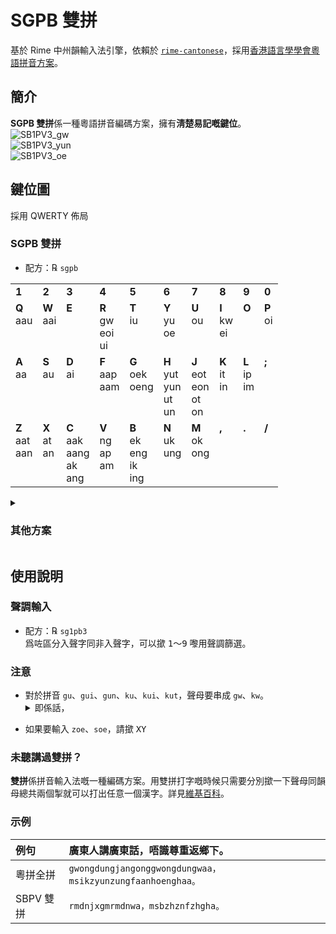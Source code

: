 # SGPB 雙拼
基於 Rime 中州韻輸入法引擎，依賴於 [`rime-cantonese`](https://github.com/rime/rime-cantonese)，採用[香港語言學學會粵語拼音方案](https://www.lshk.org/jyutping)。
## 簡介
**SGPB 雙拼**係一種粵語拼音編碼方案，擁有**淸楚易記嘅鍵位**。  
![SB1PV3_gw](https://user-images.githubusercontent.com/18757881/183942890-461b2a9f-e11c-4717-839a-daf30521fca9.jpg)  
![SB1PV3_yun](https://user-images.githubusercontent.com/18757881/183942940-b350a01f-7640-412f-8ccf-30344f32aa19.jpg)  
![SB1PV3_oe](https://user-images.githubusercontent.com/18757881/183942963-ff47573e-133e-4b10-a12b-c487042816b1.jpg)
## 鍵位圖
採用 QWERTY 佈局
<h3>SGPB 雙拼</h3>
<ul><li>配方：℞ <code>sgpb</code></li></ul>
<table>
	<tr valign="top">
		<td><b>1</b></td>
		<td><b>2</b></td>
		<td><b>3</b></td>
		<td><b>4</b></td>
		<td><b>5</b></td>
		<td><b>6</b></td>
		<td><b>7</b></td>
		<td><b>8</b></td>
		<td><b>9</b></td>
		<td><b>0</b></td>
	</tr>
	<tr valign="top">
		<td><b>Q</b><br/>aau</td>
		<td><b>W</b><br/>aai</td>
		<td><b>E</b></td>
		<td><b>R</b><br/>gw<br/>eoi<br/>ui</td>
		<td><b>T</b><br/>iu</td>
		<td><b>Y</b><br/>yu<br/>oe</td>
		<td><b>U</b><br/>ou</td>
		<td><b>I</b><br/>kw<br/>ei</td>
		<td><b>O</b></td>
		<td><b>P</b><br/>oi</td>
	</tr>
	<tr valign="top">
		<td><b>A</b><br/>aa</td>
		<td><b>S</b><br/>au</td>
		<td><b>D</b><br/>ai</td>
		<td><b>F</b><br/>aap<br/>aam</td>
		<td><b>G</b><br/>oek<br/>oeng</td>
		<td><b>H</b><br/>yut<br/>yun<br/>ut<br/>un</td>
		<td><b>J</b><br/>eot<br/>eon<br/>ot<br/>on</td>
		<td><b>K</b><br/>it<br/>in</td>
		<td><b>L</b><br/>ip<br/>im</td>
		<td><b>;</b></td>
	</tr>
	<tr valign="top">
		<td><b>Z</b><br/>aat<br/>aan</td>
		<td><b>X</b><br/>at<br/>an</td>
		<td><b>C</b><br/>aak<br/>aang<br/>ak<br/>ang</td>
		<td><b>V</b><br/>ng<br/>ap<br/>am</td>
		<td><b>B</b><br/>ek<br/>eng<br/>ik<br/>ing</td>
		<td><b>N</b><br/>uk<br/>ung</td>
		<td><b>M</b><br/>ok<br/>ong</td>
		<td><b>,</b></td>
		<td><b>.</b></td>
		<td><b>/</b></td>
	</tr>
</table>
<details>
	<summary><h3>其他方案</h3></summary>
	<h3>SGP, 雙拼</h3>
	<ul><li>配方：℞ <code>sgp,</code></li></ul>
	<table>
		<tr valign="top">
			<td><b>1</b><br/>aat</td>
			<td><b>2</b><br/>aap</td>
			<td><b>3</b><br/>au</td>
			<td><b>4</b><br/>yut<br/>ut</td>
			<td><b>5</b><br/>eot<br/>ot</td>
			<td><b>6</b><br/>eoi<br/>ui</td>
			<td><b>7</b><br/>it</td>
			<td><b>8</b><br/>iu</td>
			<td><b>9</b><br/>oi</td>
			<td><b>0</b><br/>ip</td>
		</tr>
		<tr valign="top">
			<td><b>Q</b><br/>aau</td>
			<td><b>W</b><br/>aai</td>
			<td><b>E</b></td>
			<td><b>R</b><br/>gw<br/>ai</td>
			<td><b>T</b><br/>ap</td>
			<td><b>Y</b><br/>yu<br/>oe</td>
			<td><b>U</b><br/>ou</td>
			<td><b>I</b><br/>kw<br/>ei</td>
			<td><b>O</b></td>
			<td><b>P</b><br/>ok</td>
		</tr>
		<tr valign="top">
			<td><b>A</b><br/>aa</td>
			<td><b>S</b><br/>aak<br/>ak</td>
			<td><b>D</b><br/>at</td>
			<td><b>F</b><br/>ek</td>
			<td><b>G</b><br/>oeng</td>
			<td><b>H</b><br/>oek</td>
			<td><b>J</b><br/>ung</td>
			<td><b>K</b><br/>uk</td>
			<td><b>L</b><br/>ik</td>
			<td><b>;</b><br/>ong</td>
		</tr>
		<tr valign="top">
			<td><b>Z</b><br/>aan</td>
			<td><b>X</b><br/>aam</td>
			<td><b>C</b><br/>aang<br/>ang</td>
			<td><b>V</b><br/>an</td>
			<td><b>B</b><br/>am</td>
			<td><b>N</b><br/>yun<br/>un</td>
			<td><b>M</b><br/>eon<br/>on</td>
			<td><b>,</b><br/>eng<br/>ing</td>
			<td><b>.</b><br/>in</td>
			<td><b>/</b><br/>im</td>
		</tr>
	</table>
	<h3>SQMPIV 三拼</h3>
	<ul><li>配方：℞ <code>sqmpiv</code></li></ul>
	<table>
		<tr valign="top">
			<td><b>1</b></td>
			<td><b>2</b></td>
			<td><b>3</b></td>
			<td><b>4</b></td>
			<td><b>5</b></td>
			<td><b>6</b></td>
			<td><b>7</b></td>
			<td><b>8</b></td>
			<td><b>9</b></td>
			<td><b>0</b></td>
		</tr>
		<tr valign="top">
			<td><b>Q</b><br/>aa</td>
			<td><b>W</b></td>
			<td><b>E</b></td>
			<td><b>R</b><br/>gw<br/>eo<br/>oe</td>
			<td><b>T</b></td>
			<td><b>Y</b><br/>yu</td>
			<td><b>U</b></td>
			<td><b>I</b><br/>kw</td>
			<td><b>O</b></td>
			<td><b>P</b></td>
		</tr>
		<tr valign="top">
			<td><b>A</b></td>
			<td><b>S</b></td>
			<td><b>D</b></td>
			<td><b>F</b></td>
			<td><b>G</b></td>
			<td><b>H</b></td>
			<td><b>J</b></td>
			<td><b>K</b></td>
			<td><b>L</b></td>
			<td><b>;</b></td>
		</tr>
		<tr valign="top">
			<td><b>Z</b></td>
			<td><b>X</b></td>
			<td><b>C</b></td>
			<td><b>V</b><br/>ng</td>
			<td><b>B</b></td>
			<td><b>N</b></td>
			<td><b>M</b></td>
			<td><b>,</b></td>
			<td><b>.</b></td>
			<td><b>/</b></td>
		</tr>
	</table>
</details>

## 使用說明
### 聲調輸入
* 配方：℞ `sg1pb3`  
爲咗區分入聲字同非入聲字，可以撳 <kbd>1</kbd>～<kbd>9</kbd> 嚟用聲調篩選。
### 注意
- 對於拼音 `gu`、`gui`、`gun`、`ku`、`kui`、`kut`，聲母要串成 `gw`、`kw`。<details>
	<summary>即係話，</summary>
	如果要打個「官」字，應該撳 <kbd>R</kbd><kbd>H</kbd> 而唔係 <kbd>G</kbd><kbd>H</kbd>。
	<h4>所有情況</h4>
	<table>
		<tr valign="top">
			<th>聲＼韻</th>
			<th><kbd>U</kbd></th>
			<th><kbd>R</kbd></th>
			<th><kbd>H</kbd></th>
		</tr>
		<tr valign="top">
			<th><kbd>G</kbd></th>
			<td><code>gou</code></td>
			<td><code>geoi</code></td>
			<td><code>gyut</code><br/><code>gyun</code></td>
		</tr>
		<tr valign="top">
			<th><kbd>R</kbd></th>
			<td><code>gu</code></td>
			<td><code>gui</code></td>
			<td><code>gun</code></td>
		</tr>
		<tr valign="top">
			<th><kbd>K</kbd></th>
			<td></td>
			<td><code>keoi</code></td>
			<td><code>kyut</code><br/><code>kyun</code></td>
		</tr>
		<tr valign="top">
			<th><kbd>I</kbd></th>
			<td><code>ku</code></td>
			<td><code>kui</code></td>
			<td><code>kut</code></td>
		</tr>
	</table>
</details>

* 如果要輸入 `zoe`、`soe`，請撳 <kbd>X</kbd><kbd>Y</kbd>
### 未聽講過雙拼？
**雙拼**係拼音輸入法嘅一種編碼方案。用雙拼打字嘅時候只需要分別撳一下聲母同韻母總共兩個掣就可以打出任意一個漢字。詳見[維基百科](https://zh.wikipedia.org/wiki/%E5%8F%8C%E6%8B%BC)。
### 示例
| 例句 | 廣東人講廣東話，唔識尊重返鄉下。 |
|:---|:---|
| 粵拼全拼 | `gwongdungjangonggwongdungwaa，msikzyunzungfaanhoenghaa。` |
| SBPV 雙拼 | `rmdnjxgmrmdnwa，msbzhznfzhgha。` |
